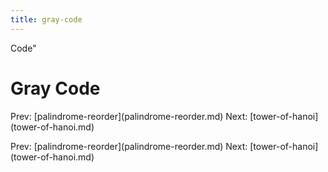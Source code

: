 ```yaml
---
title: gray-code
---
```


Code\"

# Gray Code

Prev:
\[palindrome-reorder](palindrome-reorder.md)
Next: \[tower-of-hanoi](tower-of-hanoi.md)

Prev:
\[palindrome-reorder](palindrome-reorder.md)
Next: \[tower-of-hanoi](tower-of-hanoi.md)

